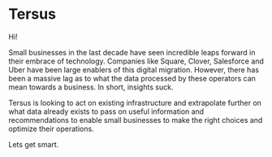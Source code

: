 # Tersus

Hi! 

Small businesses in the last decade have seen incredible leaps forward in their embrace of technology. Companies like Square, Clover, Salesforce and Uber have been large enablers of this digital migration. However, there has been a massive lag as to what the data processed by these operators can mean towards a business. In short, insights suck.

Tersus is looking to act on existing infrastructure and extrapolate further on what data already exists to pass on useful information and recommendations to enable small businesses to make the right choices and optimize their operations. 


Lets get smart.

